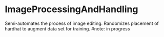 # ImageProcessingAndHandling
Semi-automates the process of image editing. Randomizes placement of hardhat to augment data set for training.
#note: in progress
